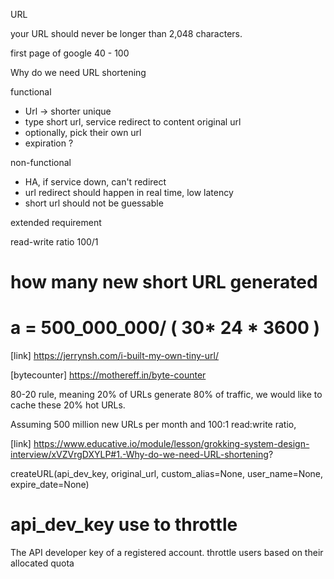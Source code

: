 URL

your URL should never be longer than 2,048 characters.

first page of google 40 - 100


Why do we need URL shortening


functional
- Url -> shorter unique 
- type short url, service redirect to content original url
- optionally, pick their own url
- expiration ?

non-functional
- HA, if service down, can't redirect
- url redirect should happen in real time, low latency
- short url should not be guessable

extended requirement




read-write ratio 100/1
# how many new short URL generated


# a = 500_000_000/  ( 30* 24 * 3600 )



[link] https://jerrynsh.com/i-built-my-own-tiny-url/


[bytecounter] https://mothereff.in/byte-counter



80-20 rule, meaning 20% of URLs generate 80% of traffic, we would like to cache these 20% hot URLs.


Assuming 500 million new URLs per month and 100:1 read:write ratio, 

[link] https://www.educative.io/module/lesson/grokking-system-design-interview/xVZVrgDXYLP#1.-Why-do-we-need-URL-shortening?



createURL(api_dev_key, original_url, custom_alias=None, user_name=None, expire_date=None)


# api_dev_key use to throttle 

The API developer key of a registered account. throttle users based on their allocated quota

